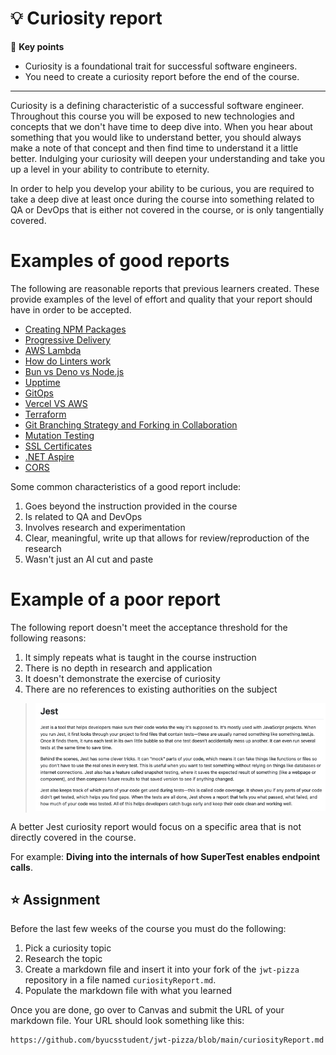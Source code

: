 # 💡 Curiosity report

🔑 **Key points**

- Curiosity is a foundational trait for successful software engineers.
- You need to create a curiosity report before the end of the course.

---

Curiosity is a defining characteristic of a successful software engineer. Throughout this course you will be exposed to new technologies and concepts that we don't have time to deep dive into. When you hear about something that you would like to understand better, you should always make a note of that concept and then find time to understand it a little better. Indulging your curiosity will deepen your understanding and take you up a level in your ability to contribute to eternity.

In order to help you develop your ability to be curious, you are required to take a deep dive at least once during the course into something related to QA or DevOps that is either not covered in the course, or is only tangentially covered.

# Examples of good reports

The following are reasonable reports that previous learners created. These provide examples of the level of effort and quality that your report should have in order to be accepted.

- [Creating NPM Packages](https://github.com/eddieblu/jwt-pizza/blob/main/curiosityReport.md)
- [Progressive Delivery](https://github.com/bvanitem/jwt-pizza/blob/main/curiosityReport.md)
- [AWS Lambda](https://github.com/jjwjohns/jwt-pizza/blob/main/curiosityReport.md)
- [How do Linters work](https://github.com/rileyballard6/jwt-pizza/blob/main/curiosityReport.md)
- [Bun vs Deno vs Node.js](https://github.com/bauchdj/jwt-pizza/blob/main/curiosityReport.md)
- [Upptime](https://github.com/EthanSuperior/jwt-pizza/blob/main/curiosityReport.md)
- [GitOps](https://github.com/Korea19800/jwt-pizza/blob/main/curiosityReport.md)
- [Vercel VS AWS](https://github.com/kevinisyoung/jwt-pizza/blob/main/curiosityReport.md)
- [Terraform](https://github.com/garett-whimple/jwt-pizza/blob/main/curiosityReport.md)
- [Git Branching Strategy and Forking in Collaboration](https://github.com/alexueda/jwt-pizza/blob/main/blob/main/curiosityReport/curiosityReport.md)
- [Mutation Testing](https://github.com/mailiap/jwt-pizza/blob/main/curiosityReport.md)
- [SSL Certificates](https://github.com/ammonharps-git/jwt-pizza/blob/main/reports/curiosityReport.md)
- [.NET Aspire](https://github.com/qkarpowi/jwt-pizza/blob/main/CuriosityReport.md)
- [CORS](https://github.com/mbird13/jwt-pizza/blob/main/curiosityReport.md)

Some common characteristics of a good report include:

1. Goes beyond the instruction provided in the course
1. Is related to QA and DevOps
1. Involves research and experimentation
1. Clear, meaningful, write up that allows for review/reproduction of the research
1. Wasn't just an AI cut and paste

# Example of a poor report

The following report doesn't meet the acceptance threshold for the following reasons:

1. It simply repeats what is taught in the course instruction
1. There is no depth in research and application
1. It doesn't demonstrate the exercise of curiosity
1. There are no references to existing authorities on the subject

> ![Poor report](poorReport.png)

A better Jest curiosity report would focus on a specific area that is not directly covered in the course.

For example: **Diving into the internals of how SuperTest enables endpoint calls**.

## ⭐ Assignment

Before the last few weeks of the course you must do the following:

1. Pick a curiosity topic
1. Research the topic
1. Create a markdown file and insert it into your fork of the `jwt-pizza` repository in a file named `curiosityReport.md`.
1. Populate the markdown file with what you learned

Once you are done, go over to Canvas and submit the URL of your markdown file. Your URL should look something like this:

```
https://github.com/byucsstudent/jwt-pizza/blob/main/curiosityReport.md
```
